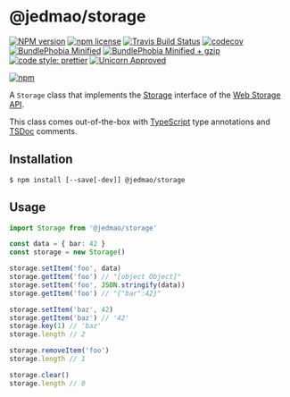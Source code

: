 # @jedmao/storage

[![NPM version](http://img.shields.io/npm/v/@jedmao/storage.svg?style=flat)](https://www.npmjs.org/package/storage)
[![npm license](http://img.shields.io/npm/l/@jedmao/storage.svg?style=flat-square)](https://www.npmjs.org/package/storage)
[![Travis Build Status](https://img.shields.io/travis/jedmao/storage.svg)](https://travis-ci.org/jedmao/storage)
[![codecov](https://codecov.io/gh/jedmao/storage/branch/master/graph/badge.svg)](https://codecov.io/gh/jedmao/storage)
[![BundlePhobia Minified](https://badgen.net/bundlephobia/min/@jedmao/storage?label=min)](https://bundlephobia.com/result?p=@jedmao/storage)
[![BundlePhobia Minified + gzip](https://badgen.net/bundlephobia/minzip/@jedmao/storage?label=min%2Bgzip)](https://bundlephobia.com/result?p=@jedmao/storage)
[![code style: prettier](https://img.shields.io/badge/code_style-prettier-ff69b4.svg)](https://github.com/prettier/prettier)
[![Unicorn Approved](https://img.shields.io/badge/unicorn-approved-ff69b4.svg)](https://twitter.com/sindresorhus/status/457989012528316416?ref_src=twsrc%5Etfw&ref_url=https%3A%2F%2Fwww.quora.com%2FWhat-does-the-unicorn-approved-shield-mean-in-GitHub)

[![npm](https://nodei.co/npm/@jedmao/storage.svg?downloads=true)](https://nodei.co/npm/@jedmao/storage/)

A `Storage` class that implements the [Storage](https://developer.mozilla.org/en-US/docs/Web/API/Storage) interface of the [Web Storage API](https://developer.mozilla.org/en-US/docs/Web/API/Web_Storage_API/Using_the_Web_Storage_API).

This class comes out-of-the-box with [TypeScript][] type annotations and [TSDoc](https://github.com/Microsoft/tsdoc#tsdoc) comments.

## Installation

```
$ npm install [--save[-dev]] @jedmao/storage
```

## Usage

```ts
import Storage from '@jedmao/storage'

const data = { bar: 42 }
const storage = new Storage()

storage.setItem('foo', data)
storage.getItem('foo') // "[object Object]"
storage.setItem('foo', JSON.stringify(data))
storage.getItem('foo') // "{"bar":42}"

storage.setItem('baz', 42)
storage.getItem('baz') // '42'
storage.key(1) // 'baz'
storage.length // 2

storage.removeItem('foo')
storage.length // 1

storage.clear()
storage.length // 0
```

[typescript]: http://www.typescriptlang.org/
